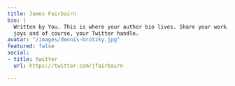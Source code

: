 ```yaml
---
title: James Fairbairn
bio: |
  Written by You. This is where your author bio lives. Share your work, your
  joys and of course, your Twitter handle.
avatar: "/images/dennis-brotzky.jpg"
featured: false
social:
- title: twitter
  url: https://twitter.com/jfairbairn

---
```

